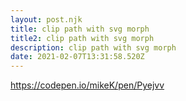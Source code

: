 ```yaml
---
layout: post.njk
title: clip path with svg morph
title2: clip path with svg morph
description: clip path with svg morph
date: 2021-02-07T13:31:58.520Z
---
```

https://codepen.io/mikeK/pen/Pyejvv